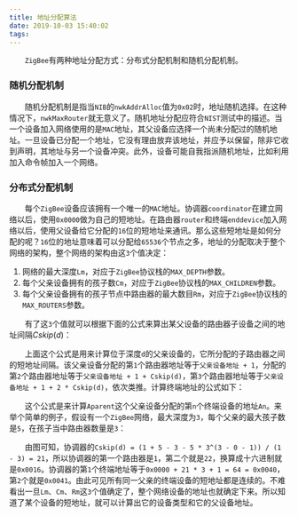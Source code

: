 ```yaml
---
title: 地址分配算法
date: 2019-10-03 15:40:02
tags:
---
```

&emsp;&emsp;`ZigBee`有两种地址分配方式：分布式分配机制和随机分配机制。

### 随机分配机制

&emsp;&emsp;随机分配机制是指当`NIB`的`nwkAddrAlloc`值为`0x02`时，地址随机选择。在这种情况下，`nwkMaxRouter`就无意义了。随机地址分配应符合`NIST`测试中的描述。当一个设备加入网络使用的是`MAC`地址，其父设备应选择一个尚未分配过的随机地址。一旦设备已分配一个地址，它没有理由放弃该地址，并应予以保留，除非它收到声明，其地址与另一个设备冲突。此外，设备可能自我指派随机地址，比如利用加入命令帧加入一个网络。

### 分布式分配机制

&emsp;&emsp;每个`ZigBee`设备应该拥有一个唯一的`MAC`地址。协调器`coordinator`在建立网络以后，使用`0x0000`做为自己的短地址。在路由器`router`和终端`enddevice`加入网络以后，使用父设备给它分配的`16`位的短地址来通讯。那么这些短地址是如何分配的呢？`16`位的地址意味着可以分配给`65536`个节点之多，地址的分配取决于整个网络的架构，整个网络的架构由这`3`个值决定：

1. 网络的最大深度`Lm`，对应于`ZigBee`协议栈的`MAX_DEPTH`参数。
2. 每个父亲设备拥有的孩子数`Cm`，对应于`ZigBee`协议栈的`MAX_CHILDREN`参数。
3. 每个父亲设备拥有的孩子节点中路由器的最大数目`Rm`，对应于`ZigBee`协议栈的`MAX_ROUTERS`参数。

&emsp;&emsp;有了这`3`个值就可以根据下面的公式来算出某父设备的路由器子设备之间的地址间隔$Cskip(d)$：

&emsp;&emsp;上面这个公式是用来计算位于深度`d`的父亲设备的，它所分配的子路由器之间的短地址间隔。该父亲设备分配的第`1`个路由器地址等于`父亲设备地址 + 1`，分配的第`2`个路由器地址等于`父亲设备地址 + 1 + Cskip(d)`，第`3`个路由器地址等于`父亲设备地址 + 1 + 2 * Cskip(d)`，依次类推。计算终端地址的公式如下：

&emsp;&emsp;这个公式是来计算`Aparent`这个父亲设备分配的第`n`个终端设备的地址`An`。来举个简单的例子，假设有一个`ZigBee`网络，最大深度为`3`，每个父亲的最大孩子数是`5`，在孩子当中路由器数量是`3`：

&emsp;&emsp;由图可知，协调器的`Cskip(d) = (1 + 5 - 3 - 5 * 3^(3 - 0 - 1)) / (1 - 3) = 21`，所以协调器的第一个路由器是`1`，第二个就是`22`，换算成十六进制就是`0x0016`。协调器的第`1`个终端地址等于`0x0000 + 21 * 3 + 1 = 64 = 0x0040`，第`2`个就是`0x0041`。由此可见所有同一父亲的终端设备的短地址都是连续的。不难看出一旦`Lm`、`Cm`、`Rm`这`3`个值确定了，整个网络设备的地址也就确定下来。所以知道了某个设备的短地址，就可以计算出它的设备类型和它的父设备地址。